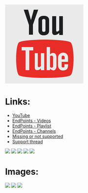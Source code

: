 ![](https://raw.githubusercontent.com/404NetworkError/plugin.video.youtube/master/icon.png)
# **Links:**

* [YouTube](http://www.youtube.com)
* [EndPoints - Videos](https://github.com/bromix/plugin.video.youtube/wiki/EndPoints#videos)
* [EndPoints - Playlist](https://github.com/bromix/plugin.video.youtube/wiki/EndPoints#playlists)
* [EndPoints - Channels](https://github.com/bromix/plugin.video.youtube/wiki/EndPoints#channels)
* [Missing or not supported](https://github.com/bromix/plugin.video.youtube/wiki/Missing-or-Broken)
* [Support thread](http://forum.kodi.tv/showthread.php?tid=200735)

[![](https://www.paypalobjects.com/en_GB/i/btn/btn_donate_LG.gif)](https://goo.gl/U5oVOj) [![](https://www.paypalobjects.com/en_US/i/btn/btn_donate_LG.gif)](https://goo.gl/15V9TN) [![](https://www.paypalobjects.com/de_DE/i/btn/btn_donate_LG.gif)](https://goo.gl/oEjE9E) [![](https://pledgie.com/campaigns/29261.png?skin_name=chrome)](https://goo.gl/K4RZrZ) [![](https://api.flattr.com/button/flattr-badge-large.png)](http://flattr.com/thing/4196324) 

# **Images:**
![](http://i.imgur.com/W5UEby8.png)
![](http://i.imgur.com/rfqpIYC.png)
![](http://i.imgur.com/hoIuZ1K.png)

